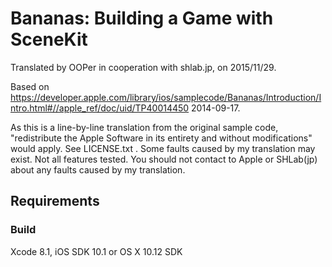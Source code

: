 # Bananas: Building a Game with SceneKit

Translated by OOPer in cooperation with shlab.jp, on 2015/11/29.

Based on
<https://developer.apple.com/library/ios/samplecode/Bananas/Introduction/Intro.html#//apple_ref/doc/uid/TP40014450>
2014-09-17.

As this is a line-by-line translation from the original sample code, "redistribute the Apple Software in its entirety and without modifications" would apply. See LICENSE.txt .
Some faults caused by my translation may exist. Not all features tested.
You should not contact to Apple or SHLab(jp) about any faults caused by my translation.

## Requirements

### Build

Xcode 8.1, iOS SDK 10.1 or OS X 10.12 SDK
